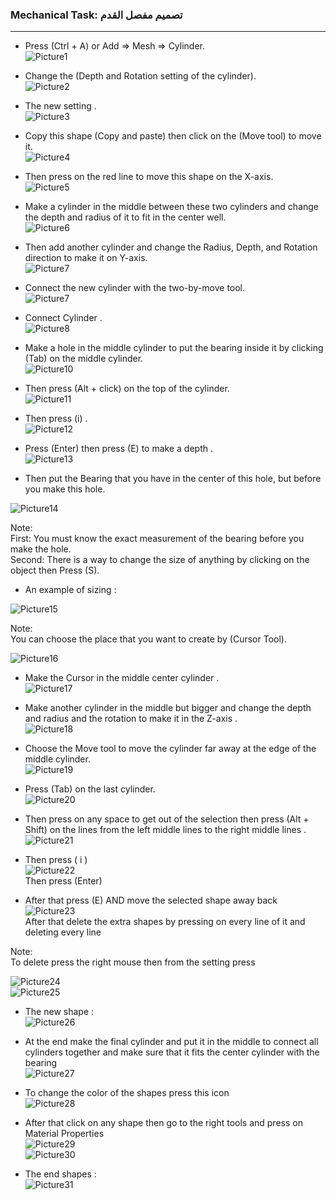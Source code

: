 <h3 class="code-line" data-line-start=0 data-line-end=1 ><a id="Mechanical_Task____0"></a>Mechanical Task: تصميم مفصل القدم</h3>
<hr>
<ul>
<li class="has-line-data" data-line-start="2" data-line-end="5">
<p class="has-line-data" data-line-start="2" data-line-end="4">Press (Ctrl + A) or Add =&gt; Mesh =&gt; Cylinder.<br>
<img src="https://user-images.githubusercontent.com/103388162/182035193-29d51649-4b98-424d-b421-d878c32bb342.png" alt="Picture1"></p>
</li>
<li class="has-line-data" data-line-start="5" data-line-end="8">
<p class="has-line-data" data-line-start="5" data-line-end="7">Change the (Depth and Rotation setting of the cylinder).<br>
<img src="https://user-images.githubusercontent.com/103388162/182035344-c7dea350-c36e-4108-a628-046a98eca0c1.png" alt="Picture2"></p>
</li>
<li class="has-line-data" data-line-start="8" data-line-end="11">
<p class="has-line-data" data-line-start="8" data-line-end="10">The new setting .<br>
<img src="https://user-images.githubusercontent.com/103388162/182035405-17deeefc-e497-49a4-8aa9-acaf2972b466.png" alt="Picture3"></p>
</li>
<li class="has-line-data" data-line-start="11" data-line-end="14">
<p class="has-line-data" data-line-start="11" data-line-end="13">Copy this shape (Copy and paste) then click on the (Move tool) to move it.<br>
<img src="https://user-images.githubusercontent.com/103388162/182035448-b61c6e97-a2bc-4921-b527-4d3ae1127172.png" alt="Picture4"></p>
</li>
<li class="has-line-data" data-line-start="14" data-line-end="17">
<p class="has-line-data" data-line-start="14" data-line-end="16">Then press on the red line to move this shape on the X-axis.<br>
<img src="https://user-images.githubusercontent.com/103388162/182035499-ae161071-6c18-47b8-953a-807c414eb29d.png" alt="Picture5"></p>
</li>
<li class="has-line-data" data-line-start="17" data-line-end="20">
<p class="has-line-data" data-line-start="17" data-line-end="19">Make a cylinder in the middle between these two cylinders and change the depth and radius of it to fit in the center well.<br>
<img src="https://user-images.githubusercontent.com/103388162/182035563-3dc2e207-f0f0-4c26-a78b-102704fe4813.png" alt="Picture6"></p>
</li>
<li class="has-line-data" data-line-start="20" data-line-end="23">
<p class="has-line-data" data-line-start="20" data-line-end="22">Then add another cylinder and change the Radius, Depth, and Rotation direction to make it on Y-axis.<br>
<img src="https://user-images.githubusercontent.com/103388162/182035634-cc6238e0-3f98-4a5f-b10d-195ef46db354.png" alt="Picture7"></p>
</li>
<li class="has-line-data" data-line-start="23" data-line-end="26">
<p class="has-line-data" data-line-start="23" data-line-end="25">Connect the new cylinder with the two-by-move tool.<br>
<img src="https://user-images.githubusercontent.com/103388162/182036405-ac914149-10f3-483f-aa9c-b6f1fb830b9f.png" alt="Picture7"></p>
</li>
<li class="has-line-data" data-line-start="26" data-line-end="29">
<p class="has-line-data" data-line-start="26" data-line-end="28">Connect Cylinder .<br>
<img src="https://user-images.githubusercontent.com/103388162/182036457-0d8a1ed6-591e-4ced-996e-5f667a500b05.png" alt="Picture8"></p>
</li>
<li class="has-line-data" data-line-start="29" data-line-end="32">
<p class="has-line-data" data-line-start="29" data-line-end="31">Make a hole in the middle cylinder to put the bearing inside it by clicking (Tab) on the middle cylinder.<br>
<img src="https://user-images.githubusercontent.com/103388162/182036498-ef274ecf-c65c-47f5-95a3-03cc72f1e413.png" alt="Picture10"></p>
</li>
<li class="has-line-data" data-line-start="32" data-line-end="35">
<p class="has-line-data" data-line-start="32" data-line-end="34">Then press (Alt + click) on the top of the cylinder.<br>
<img src="https://user-images.githubusercontent.com/103388162/182036547-719b26fb-13e6-4fa5-b7aa-58307c3ed607.png" alt="Picture11"></p>
</li>
<li class="has-line-data" data-line-start="35" data-line-end="38">
<p class="has-line-data" data-line-start="35" data-line-end="37">Then press (i) .<br>
<img src="https://user-images.githubusercontent.com/103388162/182036602-f1d738ce-1e75-4200-9ef6-f6e1086a060d.png" alt="Picture12"></p>
</li>
<li class="has-line-data" data-line-start="38" data-line-end="41">
<p class="has-line-data" data-line-start="38" data-line-end="40">Press (Enter) then press (E) to make a depth .<br>
<img src="https://user-images.githubusercontent.com/103388162/182036660-c50dc5f7-a447-45f4-87eb-086e82082634.png" alt="Picture13"></p>
</li>
<li class="has-line-data" data-line-start="41" data-line-end="43">
<p class="has-line-data" data-line-start="41" data-line-end="42">Then put the Bearing that you have in the center of this hole, but before you make this hole.</p>
</li>
</ul>
<p class="has-line-data" data-line-start="43" data-line-end="44"><img src="https://user-images.githubusercontent.com/103388162/182036708-2483aaec-5d2a-42e3-8701-fca924471705.png" alt="Picture14"></p>
<p class="has-line-data" data-line-start="45" data-line-end="48">Note:<br>
First: You must know the exact measurement of the bearing before you make the hole.<br>
Second: There is a way to change the size of anything by clicking on the object then Press (S).</p>
<ul>
<li class="has-line-data" data-line-start="50" data-line-end="52">An example of sizing :</li>
</ul>
<p class="has-line-data" data-line-start="52" data-line-end="53"><img src="https://user-images.githubusercontent.com/103388162/182036773-264b0cb4-af2c-4174-ab59-081dc50f9d13.png" alt="Picture15"></p>
<p class="has-line-data" data-line-start="54" data-line-end="56">Note:<br>
You can choose the place that you want to create by (Cursor Tool).</p>
<p class="has-line-data" data-line-start="57" data-line-end="58"><img src="https://user-images.githubusercontent.com/103388162/182036841-d480b3a8-e23d-477f-b3d9-df2dd9a7e1c5.png" alt="Picture16"></p>
<ul>
<li class="has-line-data" data-line-start="59" data-line-end="62">
<p class="has-line-data" data-line-start="59" data-line-end="61">Make the Cursor in the middle center cylinder .<br>
<img src="https://user-images.githubusercontent.com/103388162/182036917-cf10e235-9478-419e-bdca-08d37b768d10.png" alt="Picture17"></p>
</li>
<li class="has-line-data" data-line-start="62" data-line-end="65">
<p class="has-line-data" data-line-start="62" data-line-end="64">Make another cylinder in the middle but bigger and change the depth and radius and the rotation to make it in the Z-axis .<br>
<img src="https://user-images.githubusercontent.com/103388162/182036971-da9bd9c2-edc9-49dd-a1c0-5e6ba27a1839.png" alt="Picture18"></p>
</li>
<li class="has-line-data" data-line-start="65" data-line-end="68">
<p class="has-line-data" data-line-start="65" data-line-end="67">Choose the Move tool to move the cylinder far away at the edge of the middle cylinder.<br>
<img src="https://user-images.githubusercontent.com/103388162/182037028-b0fe2615-9a1b-494b-b3ef-2d8742583796.png" alt="Picture19"></p>
</li>
<li class="has-line-data" data-line-start="68" data-line-end="71">
<p class="has-line-data" data-line-start="68" data-line-end="70">Press (Tab) on the last cylinder.<br>
<img src="https://user-images.githubusercontent.com/103388162/182037091-488367b4-92e0-48f5-956e-d277001233d1.png" alt="Picture20"></p>
</li>
<li class="has-line-data" data-line-start="71" data-line-end="74">
<p class="has-line-data" data-line-start="71" data-line-end="73">Then press on any space to get out of the selection then press (Alt + Shift) on the lines from the left middle lines to the right middle lines .<br>
<img src="https://user-images.githubusercontent.com/103388162/182037130-2e85331a-497f-4051-a8d0-59c2654600c7.png" alt="Picture21"></p>
</li>
<li class="has-line-data" data-line-start="74" data-line-end="78">
<p class="has-line-data" data-line-start="74" data-line-end="77">Then press ( i )<br>
<img src="https://user-images.githubusercontent.com/103388162/182037173-e12f4812-3ee8-492b-a72a-c32a9e254d4a.png" alt="Picture22"><br>
Then press (Enter)</p>
</li>
<li class="has-line-data" data-line-start="78" data-line-end="82">
<p class="has-line-data" data-line-start="78" data-line-end="81">After that press (E) AND move the selected shape away back<br>
<img src="https://user-images.githubusercontent.com/103388162/182037271-f6e66987-85d3-42f7-8f5d-b6e0b5edc8f2.png" alt="Picture23"><br>
After that delete the extra shapes by pressing on every line of it and deleting every line</p>
</li>
</ul>
<p class="has-line-data" data-line-start="82" data-line-end="84">Note:<br>
To delete press the right mouse then from the setting press</p>
<p class="has-line-data" data-line-start="85" data-line-end="87"><img src="https://user-images.githubusercontent.com/103388162/182037346-1aebe95c-a080-456f-8a85-4f2a9c6f1d2a.png" alt="Picture24"><br>
<img src="https://user-images.githubusercontent.com/103388162/182037371-ed3bc9a4-2cab-40ec-a16c-bf23e5030d01.png" alt="Picture25"></p>
<ul>
<li class="has-line-data" data-line-start="88" data-line-end="91">
<p class="has-line-data" data-line-start="88" data-line-end="90">The new shape :<br>
<img src="https://user-images.githubusercontent.com/103388162/182037424-13bd3d9a-9d54-4d4c-9427-7aae9c36100c.png" alt="Picture26"></p>
</li>
<li class="has-line-data" data-line-start="91" data-line-end="94">
<p class="has-line-data" data-line-start="91" data-line-end="93">At the end make the final cylinder and put it in the middle to connect all cylinders together and make sure that it fits the center cylinder with the bearing<br>
<img src="https://user-images.githubusercontent.com/103388162/182037468-2f628de3-86e4-41f7-bd71-6f4553b8581d.png" alt="Picture27"></p>
</li>
<li class="has-line-data" data-line-start="94" data-line-end="97">
<p class="has-line-data" data-line-start="94" data-line-end="96">To change the color of the shapes press this icon<br>
<img src="https://user-images.githubusercontent.com/103388162/182037503-4822912e-2690-41e5-9fda-ee2363089580.png" alt="Picture28"></p>
</li>
<li class="has-line-data" data-line-start="97" data-line-end="101">
<p class="has-line-data" data-line-start="97" data-line-end="100">After that click on any shape then go to the right tools and press on Material Properties<br>
<img src="https://user-images.githubusercontent.com/103388162/182037550-be5a25e0-ff02-4c9c-a1e7-0dc5756a805d.png" alt="Picture29"><br>
<img src="https://user-images.githubusercontent.com/103388162/182037600-8b22b088-3a67-460c-bcb9-c78c22a19112.png" alt="Picture30"></p>
</li>
<li class="has-line-data" data-line-start="101" data-line-end="103">
<p class="has-line-data" data-line-start="101" data-line-end="103">The end shapes :<br>
<img src="https://user-images.githubusercontent.com/103388162/182037654-2e2de9b1-37f4-4acf-8bca-735a22033914.jpg" alt="Picture31"></p>
</li>
</ul>
